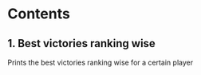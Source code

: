 # Contents

## 1. Best victories ranking wise
Prints the best victories ranking wise for a certain player